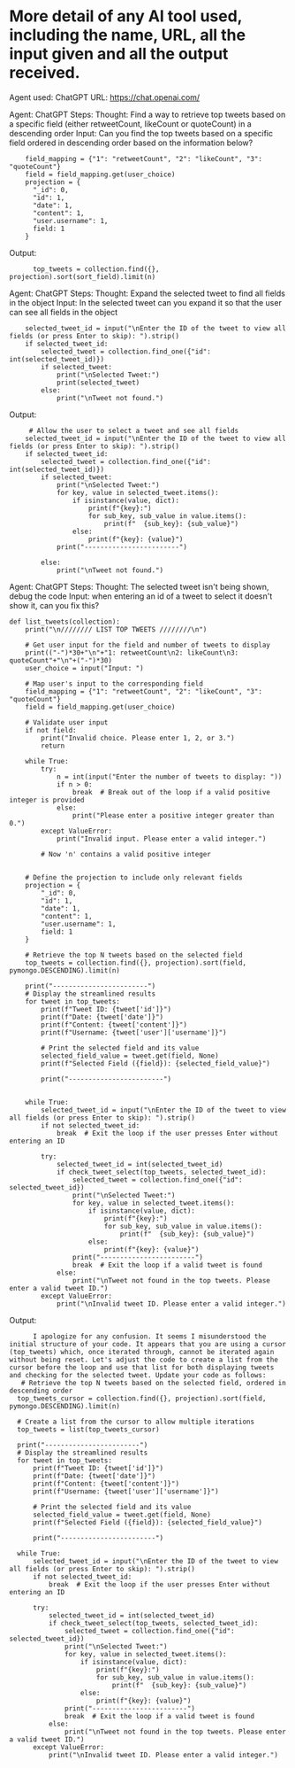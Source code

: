 # More detail of any AI tool used, including the name, URL, all the input given and all the output received.  
Agent used: ChatGPT
URL: https://chat.openai.com/

Agent: ChatGPT
Steps:
	Thought: Find a way to retrieve top tweets based on a specific field (either retweetCount, likeCount or quoteCount) in a descending order
	Input: Can you find the top tweets based on a specific field ordered in descending order based on the information below?
         
        field_mapping = {"1": "retweetCount", "2": "likeCount", "3": "quoteCount"}
        field = field_mapping.get(user_choice)
        projection = {
          "_id": 0,
          "id": 1,
          "date": 1,
          "content": 1,
          "user.username": 1,
          field: 1
        }

  Output: 

	      top_tweets = collection.find({}, projection).sort(sort_field).limit(n)


Agent: ChatGPT
Steps:
	Thought: Expand the selected tweet to find all fields in the object
	Input: In the selected tweet can you expand it so that the user can see all fields in the object
         
        selected_tweet_id = input("\nEnter the ID of the tweet to view all fields (or press Enter to skip): ").strip()
        if selected_tweet_id:
            selected_tweet = collection.find_one({"id": int(selected_tweet_id)})
            if selected_tweet:
                print("\nSelected Tweet:")
                print(selected_tweet)
            else:
                print("\nTweet not found.")

  Output: 
  
	     # Allow the user to select a tweet and see all fields
        selected_tweet_id = input("\nEnter the ID of the tweet to view all fields (or press Enter to skip): ").strip()
        if selected_tweet_id:
            selected_tweet = collection.find_one({"id": int(selected_tweet_id)})
            if selected_tweet:
                print("\nSelected Tweet:")
                for key, value in selected_tweet.items():
                    if isinstance(value, dict):
                        print(f"{key}:")
                        for sub_key, sub_value in value.items():
                            print(f"  {sub_key}: {sub_value}")
                    else:
                        print(f"{key}: {value}")
                print("------------------------")

            else:
                print("\nTweet not found.")

                
Agent: ChatGPT
Steps:
	Thought: The selected tweet isn't being shown, debug the code
	Input: when entering an id of a tweet to select it doesn't show it, can you fix this?
         
    def list_tweets(collection):
        print("\n//////// LIST TOP TWEETS ////////\n")
    
        # Get user input for the field and number of tweets to display
        print(("-")*30+"\n"+"1: retweetCount\n2: likeCount\n3: quoteCount"+"\n"+("-")*30)
        user_choice = input("Input: ")
    
        # Map user's input to the corresponding field
        field_mapping = {"1": "retweetCount", "2": "likeCount", "3": "quoteCount"}
        field = field_mapping.get(user_choice)
    
        # Validate user input
        if not field:
            print("Invalid choice. Please enter 1, 2, or 3.")
            return
    
        while True:
            try:
                n = int(input("Enter the number of tweets to display: "))
                if n > 0:
                    break  # Break out of the loop if a valid positive integer is provided
                else:
                    print("Please enter a positive integer greater than 0.")
            except ValueError:
                print("Invalid input. Please enter a valid integer.")
    
            # Now 'n' contains a valid positive integer
    
    
        # Define the projection to include only relevant fields
        projection = {
            "_id": 0,
            "id": 1,
            "date": 1,
            "content": 1,
            "user.username": 1,
            field: 1
        }
    
        # Retrieve the top N tweets based on the selected field
        top_tweets = collection.find({}, projection).sort(field, pymongo.DESCENDING).limit(n)
        
        print("------------------------")
        # Display the streamlined results
        for tweet in top_tweets:
            print(f"Tweet ID: {tweet['id']}")
            print(f"Date: {tweet['date']}")
            print(f"Content: {tweet['content']}")
            print(f"Username: {tweet['user']['username']}")
            
            # Print the selected field and its value
            selected_field_value = tweet.get(field, None)
            print(f"Selected Field ({field}): {selected_field_value}")
            
            print("------------------------")
    
    
        while True:
            selected_tweet_id = input("\nEnter the ID of the tweet to view all fields (or press Enter to skip): ").strip()
            if not selected_tweet_id:
                break  # Exit the loop if the user presses Enter without entering an ID
    
            try:
                selected_tweet_id = int(selected_tweet_id)
                if check_tweet_select(top_tweets, selected_tweet_id):
                    selected_tweet = collection.find_one({"id": selected_tweet_id})
                    print("\nSelected Tweet:")
                    for key, value in selected_tweet.items():
                        if isinstance(value, dict):
                            print(f"{key}:")
                            for sub_key, sub_value in value.items():
                                print(f"  {sub_key}: {sub_value}")
                        else:
                            print(f"{key}: {value}")
                    print("------------------------")
                    break  # Exit the loop if a valid tweet is found
                else:
                    print("\nTweet not found in the top tweets. Please enter a valid tweet ID.")
            except ValueError:
                print("\nInvalid tweet ID. Please enter a valid integer.")

Output: 

	      I apologize for any confusion. It seems I misunderstood the initial structure of your code. It appears that you are using a cursor (top_tweets) which, once iterated through, cannot be iterated again without being reset. Let's adjust the code to create a list from the cursor before the loop and use that list for both displaying tweets and checking for the selected tweet. Update your code as follows:
       # Retrieve the top N tweets based on the selected field, ordered in descending order
      top_tweets_cursor = collection.find({}, projection).sort(field, pymongo.DESCENDING).limit(n)
      
      # Create a list from the cursor to allow multiple iterations
      top_tweets = list(top_tweets_cursor)
      
      print("------------------------")
      # Display the streamlined results
      for tweet in top_tweets:
          print(f"Tweet ID: {tweet['id']}")
          print(f"Date: {tweet['date']}")
          print(f"Content: {tweet['content']}")
          print(f"Username: {tweet['user']['username']}")
          
          # Print the selected field and its value
          selected_field_value = tweet.get(field, None)
          print(f"Selected Field ({field}): {selected_field_value}")
          
          print("------------------------")
      
      while True:
          selected_tweet_id = input("\nEnter the ID of the tweet to view all fields (or press Enter to skip): ").strip()
          if not selected_tweet_id:
              break  # Exit the loop if the user presses Enter without entering an ID
      
          try:
              selected_tweet_id = int(selected_tweet_id)
              if check_tweet_select(top_tweets, selected_tweet_id):
                  selected_tweet = collection.find_one({"id": selected_tweet_id})
                  print("\nSelected Tweet:")
                  for key, value in selected_tweet.items():
                      if isinstance(value, dict):
                          print(f"{key}:")
                          for sub_key, sub_value in value.items():
                              print(f"  {sub_key}: {sub_value}")
                      else:
                          print(f"{key}: {value}")
                  print("------------------------")
                  break  # Exit the loop if a valid tweet is found
              else:
                  print("\nTweet not found in the top tweets. Please enter a valid tweet ID.")
          except ValueError:
              print("\nInvalid tweet ID. Please enter a valid integer.")



